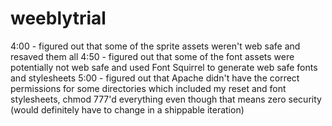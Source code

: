 # weeblytrial


4:00 - figured out that some of the sprite assets weren't web safe and resaved them all
4:50 - figured out that some of the font assets were potentially not web safe and used Font Squirrel to generate web safe fonts and stylesheets
5:00 - figured out that Apache didn't have the correct permissions for some directories which included my reset and font stylesheets, chmod 777'd everything even though that means zero security (would definitely have to change in a shippable iteration)